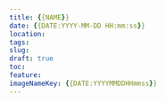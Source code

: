 ```yaml
---
title: {{NAME}} 
date: {{DATE:YYYY-MM-DD HH:mm:ss}}
location: 
tags: 
slug: 
draft: true
toc: 
feature: 
imageNameKey: {{DATE:YYYYMMDDHHmmss}}
---
```

